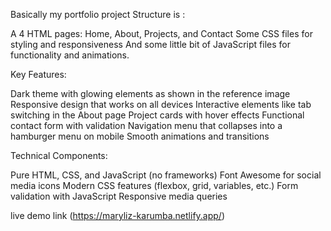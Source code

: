  Basically my portfolio project Structure is :

A 4 HTML pages: Home, About, Projects, and Contact
Some CSS files for styling and responsiveness
And some little bit of JavaScript files for functionality and animations.


Key Features:

Dark theme with glowing elements as shown in the reference image
Responsive design that works on all devices
Interactive elements like tab switching in the About page
Project cards with hover effects
Functional contact form with validation
Navigation menu that collapses into a hamburger menu on mobile
Smooth animations and transitions


Technical Components:

Pure HTML, CSS, and JavaScript (no frameworks)
Font Awesome for social media icons
Modern CSS features (flexbox, grid, variables, etc.)
Form validation with JavaScript
Responsive media queries

live demo link (https://maryliz-karumba.netlify.app/)